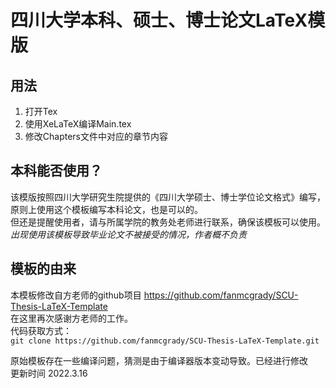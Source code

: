 # 四川大学本科、硕士、博士论文LaTeX模版

## 用法
1. 打开Tex
2. 使用XeLaTeX编译Main.tex
3. 修改Chapters文件中对应的章节内容

## 本科能否使用？
该模版按照四川大学研究生院提供的《四川大学硕士、博士学位论文格式》编写，原则上使用这个模板编写本科论文，也是可以的。<br/>
但还是提醒使用者，请与所属学院的教务处老师进行联系，确保该模板可以使用。<br/>
*出现使用该模板导致毕业论文不被接受的情况，作者概不负责*

## 模板的由来
本模板修改自方老师的github项目 https://github.com/fanmcgrady/SCU-Thesis-LaTeX-Template<br/>
在这里再次感谢方老师的工作。<br/>
代码获取方式：<br/>
```git clone https://github.com/fanmcgrady/SCU-Thesis-LaTeX-Template.git```

原始模板存在一些编译问题，猜测是由于编译器版本变动导致。已经进行修改<br/>
更新时间 2022.3.16
